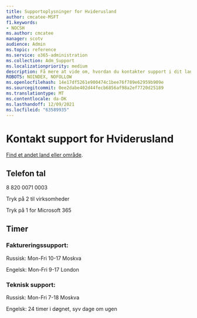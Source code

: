 ```yaml
---
title: Supportoplysninger for Hviderusland
author: cmcatee-MSFT
f1.keywords:
- NOCSH
ms.author: cmcatee
manager: scotv
audience: Admin
ms.topic: reference
ms.service: o365-administration
ms.collection: Adm_Support
ms.localizationpriority: medium
description: Få mere at vide om, hvordan du kontakter support i dit land eller område.
ROBOTS: NOINDEX, NOFOLLOW
ms.openlocfilehash: 14e17df5261e900474c1bee76f789e62959b909e
ms.sourcegitcommit: 0ee2dabe402d44fecb6856af98a2ef7720d25189
ms.translationtype: MT
ms.contentlocale: da-DK
ms.lasthandoff: 12/09/2021
ms.locfileid: "63589935"
---
```

# <a name="contact-support-for-belarus"></a>Kontakt support for Hviderusland

[Find et andet land eller område](../get-help-support.md).

## <a name="phone-number"></a>Telefon tal
8 820 0071 0003

Tryk på 2 til virksomheder

Tryk på 1 for Microsoft 365

## <a name="hours"></a>Timer
### <a name="billing-support"></a>Faktureringssupport:

Russisk: Mon-Fri 10-17 Moskva

Engelsk: Mon-Fri 9-17 London

### <a name="technical-support"></a>Teknisk support:

Russisk: Mon-Fri 7-18 Moskva

Engelsk: 24 timer i døgnet, syv dage om ugen
